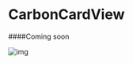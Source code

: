 # CarbonCardView

####Coming soon

![img](https://github.com/ermalkaleci/CarbonCardView/blob/master/Screenshots/CarbonCardView.gif)
